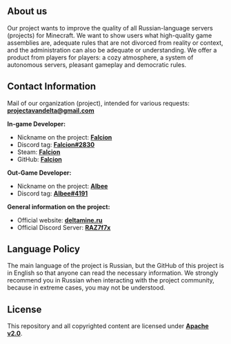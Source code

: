 ## About us

Our project wants to improve the quality of all Russian-language servers (projects) for Minecraft. We want to show users what high-quality game assemblies are, adequate rules that are not divorced from reality or context, and the administration can also be adequate or understanding. We offer a product from players for players: a cozy atmosphere, a system of autonomous servers, pleasant gameplay and democratic rules.

## Contact Information

Mail of our organization (project), intended for various requests: **projectavandelta@gmail.com**

**In-game Developer:**

* Nickname on the project: **[Falcion](http://deltamine.ru)**
* Discord tag: **[Falcion#2830](https://discord.com)**
* Steam: **[Falcion](https://steamcommunity.com/id/falcionml/)**
* GitHub: **[Falcion](https://github.com/Falcion)**

**Out-Game Developer:**

* Nickname on the project: **[Albee](http://deltamine.ru)**
* Discord tag: **[Albee#4191](https://discord.com)**

**General information on the project:**

* Official website: **[deltamine.ru](http://deltamine.ru)**
* Official Discord Server: **[RAZ7f7x](https://discord.gg/RAZ7f7x)**

## Language Policy

The main language of the project is Russian, but the GitHub of this project is in English so that anyone can read the necessary information. We strongly recommend you in Russian when interacting with the project community, because in extreme cases, you may not be understood.

## License
This repository and all copyrighted content are licensed under **[Apache v2.0](https://github.com/Avandelta/Homepage/blob/main/LICENSE)**.
